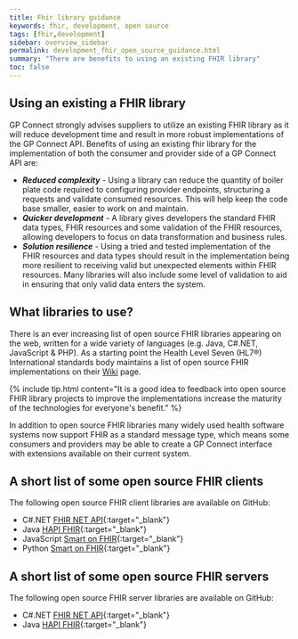 ```yaml
---
title: Fhir library guidance
keywords: fhir, development, open source
tags: [fhir,development]
sidebar: overview_sidebar
permalink: development_fhir_open_source_guidance.html
summary: "There are benefits to using an existing FHIR library"
toc: false
---
```


## Using an existing a FHIR library ##

GP Connect strongly advises suppliers to utilize an existing FHIR library as it will reduce development time and result in more robust implementations of the GP Connect API. Benefits of using an existing fhir library for the implementation of both the consumer and provider side of a GP Connect API are:

* ***Reduced complexity*** - Using a library can reduce the quantity of boiler plate code required to configuring provider endpoints, structuring a requests and validate consumed resources. This will help keep the code base smaller, easier to work on and maintain.
* ***Quicker development*** - A library gives developers the standard FHIR data types, FHIR resources and some validation of the FHIR resources, allowing developers to focus on data transformation and business rules.
* ***Solution resilience*** - Using a tried and tested implementation of the FHIR resources and data types should result in the implementation being more resilient to receiving valid but unexpected elements within FHIR resources. Many libraries will also include some level of validation to aid in ensuring that only valid data enters the system.


## What libraries to use? ##

There is an ever increasing list of open source FHIR libraries appearing on the web, written for a wide variety of languages (e.g. Java, C#.NET, JavaScript & PHP). As a starting point the Health Level Seven (HL7&reg;) International standards body maintains a list of open source FHIR implementations on their [Wiki](http://wiki.hl7.org/index.php?title=Open_Source_FHIR_implementations) page.

{% include tip.html content="It is a good idea to feedback into open source FHIR library projects to improve the implementations increase the maturity of the technologies for everyone's benefit." %}

In addition to open source FHIR libraries many widely used health software systems now support FHIR as a standard message type, which means some consumers and providers may be able to create a GP Connect interface with extensions available on their current system.


## A short list of some open source FHIR clients ##

The following open source FHIR client libraries are available on GitHub:

- C#.NET [FHIR NET API](https://github.com/ewoutkramer/fhir-net-api){:target="_blank"}
- Java [HAPI FHIR](https://github.com/jamesagnew/hapi-fhir){:target="_blank"}
- JavaScript [Smart on FHIR](https://github.com/smart-on-fhir/client-js){:target="_blank"}
- Python [Smart on FHIR](https://github.com/smart-on-fhir/client-py){:target="_blank"}

## A short list of some open source FHIR servers ##

The following open source FHIR server libraries are available on GitHub:

- C#.NET [FHIR NET API](https://github.com/furore-fhir/spark){:target="_blank"}
- Java [HAPI FHIR](https://github.com/jamesagnew/hapi-fhir){:target="_blank"}